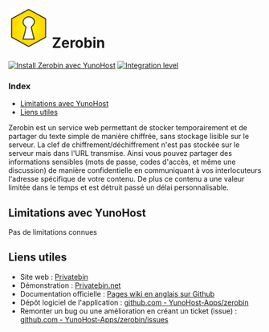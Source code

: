 # <img src="/images/zerobin_logo.svg" width="80px" alt="logo Zerobin"> Zerobin 

[![Install Zerobin avec YunoHost](https://install-app.yunohost.org/install-with-yunohost.png)](https://install-app.yunohost.org/?app=zerobin) [![Integration level](https://dash.yunohost.org/integration/zerobin.svg)](https://dash.yunohost.org/appci/app/zerobin)

### Index

- [Limitations avec YunoHost](#limitations-avec-yunohost)
- [Liens utiles](#liens-utiles)

Zerobin est un service web permettant de stocker temporairement et de partager du texte simple de manière chiffrée, sans stockage lisible sur le serveur. La clef de chiffrement/déchiffrement n'est pas stockée sur le serveur mais dans l'URL transmise. Ainsi vous pouvez partager des informations sensibles (mots de passe, codes d'accès, et même une discussion) de manière confidentielle en communiquant à vos interlocuteurs l'adresse spécifique de votre contenu. De plus ce contenu a une valeur limitée dans le temps et est détruit passé un délai personnalisable.

## Limitations avec YunoHost

Pas de limitations connues

## Liens utiles

 + Site web : [Privatebin](https://privatebin.info/)
 + Démonstration : [Privatebin.net](https://privatebin.net/)
 + Documentation officielle : [Pages wiki en anglais sur Github](https://github.com/PrivateBin/PrivateBin/wiki)
 + Dépôt logiciel de l'application : [github.com - YunoHost-Apps/zerobin](https://github.com/YunoHost-Apps/zerobin_ynh)
 + Remonter un bug ou une amélioration en créant un ticket (issue) : [github.com - YunoHost-Apps/zerobin/issues](https://github.com/YunoHost-Apps/zerobin_ynh/issues)


